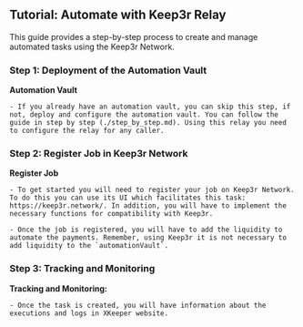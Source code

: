 ## Tutorial: Automate with Keep3r Relay

This guide provides a step-by-step process to create and manage automated tasks using the Keep3r Network.

### Step 1: Deployment of the Automation Vault

**Automation Vault**

    - If you already have an automation vault, you can skip this step, if not, deploy and configure the automation vault. You can follow the guide in step by step (./step_by_step.md). Using this relay you need to configure the relay for any caller.

### Step 2: Register Job in Keep3r Network

**Register Job**

    - To get started you will need to register your job on Keep3r Network. To do this you can use its UI which facilitates this task: https://keep3r.network/. In addition, you will have to implement the necessary functions for compatibility with Keep3r.

    - Once the job is registered, you will have to add the liquidity to automate the payments. Remember, using Keep3r it is not necessary to add liquidity to the `automationVault`.

### Step 3: Tracking and Monitoring

**Tracking and Monitoring:**

    - Once the task is created, you will have information about the executions and logs in XKeeper website.
